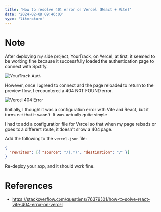 ```yaml
---
title: 'How to resolve 404 error on Vercel (React + Vite)'
date: '2024-02-08 09:46:00'
type: 'literature'
---
```


# Note

After deploying my side project, YourTrack, on Vercel, at first, it seemed to be working fine because it successfully loaded the authentication page to connect with Spotify.

![YourTrack Auth](/images/2402080946/yourtrack-auth.webp)

However, once I agreed to connect and the page reloaded to return to the preview flow, I encountered a 404 NOT FOUND error.

![Vercel 404 Error](/images/2402080946/vercel-404-error.webp)

IInitially, I thought it was a configuration error with Vite and React, but it turns out that it wasn't. It was actually quite simple.

I had to add a configuration file for Vercel so that when my page reloads or goes to a different route, it doesn't show a 404 page.

Add the following to the `vercel.json` file:

```json
{
  "rewrites": [{ "source": "/(.*)", "destination": "/" }]
}
```

Re-deploy your app, and it should work fine.

# References

- https://stackoverflow.com/questions/76379501/how-to-solve-react-vite-404-error-on-vercel
